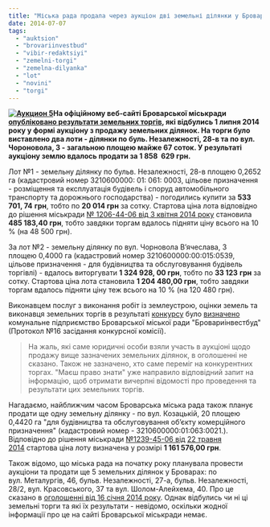 ```yaml
---
title: "Міська рада продала через аукціон дві земельні ділянки у Броварах за 1,86 млн грн"
date: 2014-07-07
tags: 
  - "auktsion"
  - "brovariinvestbud"
  - "vibir-redaktsiyi"
  - "zemelni-torgi"
  - "zemelna-dilyanka"
  - "lot"
  - "novini"
  - "torgi"
---
```


**[![Аукцион 5](https://mpz.brovary.org/wp-content/uploads/2014/07/Auktsion-5.jpg)](https://mpz.brovary.org/wp-content/uploads/2014/07/Auktsion-5.jpg)На офіційному веб-сайті Броварської міськради [опубліковано результати земельних торгів](http://docs.pravo-znaty.org.ua/p12518/07.07.2014), які відбулись 1 липня 2014 року у формі аукціону з продажу земельних ділянок. На торги було виставлено два лоти - ділянки по буль. Незалежності, 28-в та по вул. Чороновола, 3 - загальною площею майже 67 соток. У результаті аукціону землю вдалось продати за 1 858  629 грн.**

Лот №1 - земельну ділянку по бульв. Незалежності, 28-в площею 0,2652 га (кадастровий номер 3210600000: 01: 061: 0003, цільове призначення - розміщення та експлуатація будівель і споруд автомобільного транспорту та дорожнього господарства) - погодились купити за **533 701, 74** **грн**, тобто по **20 014 грн** за сотку. Стартова ціна лота відповідно до рішення міськради [№ 1206-44-06 від 3 квітня 2014 року](http://docs.pravo-znaty.org.ua/p11394/03.04.2014/1206-44-06) становила **485 183,40 грн**, тобто завдяки торгам вдалось підняти ціну всього на 10 % (на 48 500 грн).

За лот №2 - земельну ділянку по вул. Чорновола В’ячеслава, 3 площею 0,4000 га (кадастровий номер 3210600000:00:015:0539, цільове призначення - для будівництва та обслуговування будівель торгівлі) - вдалось виторгувати **1 324 928, 00 грн**, тобто по **33 123** **грн** за сотку. Стартова ціна лота становила **1 204 480,00 грн**, тобто завдяки торгам вдалось підняти ціну теж всього на 10 % (на 120 480 грн).

Виконавцем послуг з виконання робіт із землеустрою, оцінки земель та виконавця земельних торгів в результаті [конкурсу](http://docs.pravo-znaty.org.ua/p11454/15.04.2014) було [визначено](http://docs.pravo-znaty.org.ua/p12518/07.07.2014) комунальне підприємство Броварської міської ради "Бровариінвестбуд" (Протокол №16 засідання конкурсної комісії).

> На жаль, які саме юридичні особи взяли участь в аукціоні щодо продажу вище зазначених земельних ділянок, в оголошенні не сказано. Також не зазначено, хто саме переміг на конкурентних торгах. "Маєш право знати" уже направило відповідний запит на інформацію, щоб отримати вичерпні відомості про проведення та результати цих земельних торгів.

Нагадаємо, найближчим часом Броварська міська рада також планує продати ще одну земельну ділянку - по вул. Козацькій, 20 площею 0,4420 га "для будівництва та обслуговування об’єкту комерційного призначення" (кадастровий номер - 3210600000:01:063:0021.). Відповідно до рішення міськради [№1239-45-06 від](http://docs.pravo-znaty.org.ua/p11976/22.05.2014/1239-45-06) [22 травня 2014](http://docs.pravo-znaty.org.ua/p11976/22.05.2014/1239-45-06) стартова ціна лоту визначена у розмірі **1 161 576,00 грн**.

Також відомо, що міська рада на початку року планувала провести аукціони та продати ще 5 земельних ділянок у Броварах: по вул. Металургів, 46, бульв. Незалежності, 27-а, бульв. Незалежності, 28/2, вул. Красовського, 37 та вул. Шолом-Алейхема, 40. Про це сказано в [оголошенні від 16 січня 2014 року](http://docs.pravo-znaty.org.ua/p10995/16.01.2014). Однак відбулись чи ні ці земельні торги та які їх результати - невідомо, оскільки жодної інформації про це на сайті Броварської міськради немає.
